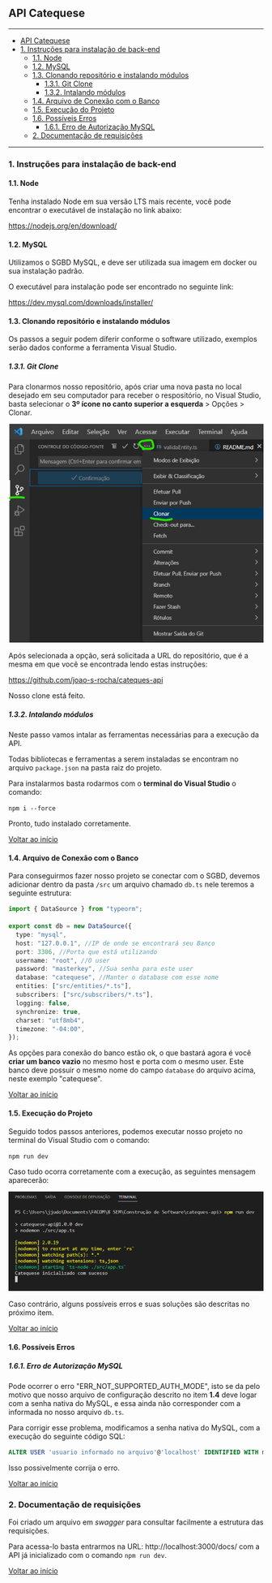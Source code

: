 ## API Catequese

---

- [API Catequese](#api-catequese)
- [1. Instruções para instalação de back-end](#1-instruções-para-instalação-de-back-end)
  - [1.1. Node](#11-node)
  - [1.2. MySQL](#12-mysql)
  - [1.3. Clonando repositório e instalando módulos](#13-clonando-repositório-e-instalando-módulos)
    - [1.3.1. Git Clone](#131-git-clone)
    - [1.3.2. Intalando módulos](#132-intalando-módulos)
  - [1.4. Arquivo de Conexão com o Banco]()
  - [1.5. Execução do Projeto]()
  - [1.6. Possíveis Erros]()
    - [1.6.1. Erro de Autorização MySQL]()
  - [2. Documentação de requisições]()

---

### 1. Instruções para instalação de back-end

#### 1.1. Node

Tenha instalado Node em sua versão LTS mais recente, você pode encontrar o executável de instalação no link abaixo:

https://nodejs.org/en/download/

#### 1.2. MySQL

Utilizamos o SGBD MySQL, e deve ser utilizada sua imagem em docker ou sua instalação padrão.

O executável para instalação pode ser encontrado no seguinte link:

https://dev.mysql.com/downloads/installer/

#### 1.3. Clonando repositório e instalando módulos

Os passos a seguir podem diferir conforme o software utilizado, exemplos serão dados conforme a ferramenta Visual Studio.

##### 1.3.1. Git Clone

Para clonarmos nosso repositório, após criar uma nova pasta no local desejado em seu computador para receber o respositório, no Visual Studio, basta selecionar o **3º ícone no canto superior a esquerda** > Opções > Clonar.

![Clonar](imgs/clonar.png)

Após selecionada a opção, será solicitada a URL do repositório, que é a mesma em que você se encontrada lendo estas instruções:

https://github.com/joao-s-rocha/cateques-api

Nosso clone está feito.

##### 1.3.2. Intalando módulos

Neste passo vamos intalar as ferramentas necessárias para a execução da API.

Todas bibliotecas e ferramentas a serem instaladas se encontram no arquivo `package.json` na pasta raiz do projeto.

Para instalarmos basta rodarmos com o **terminal do Visual Studio** o comando:

`npm i --force`

Pronto, tudo instalado corretamente.

[Voltar ao início](#api-catequese)

#### 1.4. Arquivo de Conexão com o Banco

Para conseguirmos fazer nosso projeto se conectar com o SGBD, devemos adicionar dentro da pasta `/src` um arquivo chamado `db.ts` nele teremos a seguinte estrutura:

```typescript
import { DataSource } from "typeorm";

export const db = new DataSource({
  type: "mysql",
  host: "127.0.0.1", //IP de onde se encontrará seu Banco
  port: 3306, //Porta que está utilizando
  username: "root", //O user
  password: "masterkey", //Sua senha para este user
  database: "catequese", //Manter o database com esse nome
  entities: ["src/entities/*.ts"],
  subscribers: ["src/subscribers/*.ts"],
  logging: false,
  synchronize: true,
  charset: "utf8mb4",
  timezone: "-04:00",
});
```

As opções para conexão do banco estão ok, o que bastará agora é você **criar um banco vazio** no mesmo host e porta com o mesmo user. Este banco deve possuir o mesmo nome do campo `database` do arquivo acima, neste exemplo "catequese".

[Voltar ao início](#api-catequese)

#### 1.5. Execução do Projeto

Seguido todos passos anteriores, podemos executar nosso projeto no terminal do Visual Studio com o comando:

`npm run dev`

Caso tudo ocorra corretamente com a execução, as seguintes mensagem aparecerão:

![Sucesso](/imgs/sucesso.png)

Caso contrário, alguns possíveis erros e suas soluções são descritas no próximo item.

[Voltar ao início](#api-catequese)

#### 1.6. Possíveis Erros

##### 1.6.1. Erro de Autorização MySQL

Pode ocorrer o erro "ERR_NOT_SUPPORTED_AUTH_MODE", isto se da pelo motivo que nosso arquivo de configuração descrito no item **1.4** deve logar com a senha nativa do MySQL, e essa ainda não corresponder com a informada no nosso arquivo `db.ts`.

Para corrigir esse problema, modificamos a senha nativa do MySQL, com a execução do seguinte código SQL:

```sql
ALTER USER 'usuario informado no arquivo'@'localhost' IDENTIFIED WITH mysql_native_password BY 'senha informada no arquivo db.ts'
```

Isso possivelmente corrija o erro.

[Voltar ao início](#api-catequese)

### 2. Documentação de requisições

Foi criado um arquivo em _swagger_ para consultar facilmente a estrutura das requisições.

Para acessa-lo basta entrarmos na URL: http://localhost:3000/docs/ com a API já inicializado com o comando `npm run dev`.

[Voltar ao início](#api-catequese)
